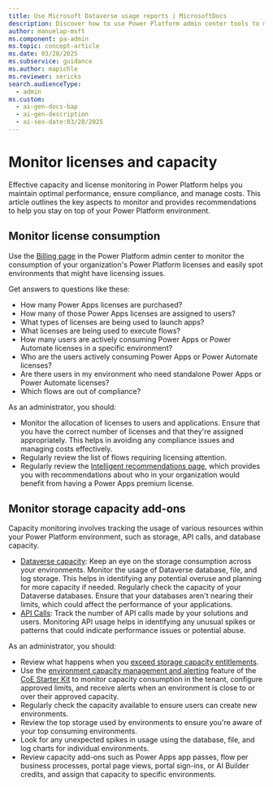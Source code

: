 ```yaml
---
title: Use Microsoft Dataverse usage reports | MicrosoftDocs
description: Discover how to use Power Platform admin center tools to monitor licenses, storage capacity, and API usage. Stay compliant and manage resources effectively.
author: manuelap-msft
ms.component: pa-admin
ms.topic: concept-article
ms.date: 03/28/2025
ms.subservice: guidance
ms.author: mapichle
ms.reviewer: sericks
search.audienceType:
  - admin
ms.custom:
  - ai-gen-docs-bap
  - ai-gen-description
  - ai-seo-date:03/28/2025
---
```


# Monitor licenses and capacity

Effective capacity and license monitoring in Power Platform helps you maintain optimal performance, ensure compliance, and manage costs. This article outlines the key aspects to monitor and provides recommendations to help you stay on top of your Power Platform environment.

## Monitor license consumption

Use the [Billing page](/power-platform/admin/view-license-consumption-issues) in the Power Platform admin center to monitor the consumption of your organization's Power Platform licenses and easily spot environments that might have licensing issues. 

Get answers to questions like these:

- How many Power Apps licenses are purchased?
- How many of those Power Apps licenses are assigned to users?
- What types of licenses are being used to launch apps?
- What licenses are being used to execute flows?
- How many users are actively consuming Power Apps or Power Automate licenses in a specific environment?
- Who are the users actively consuming Power Apps or Power Automate licenses?
- Are there users in my environment who need standalone Power Apps or Power Automate licenses?
- Which flows are out of compliance?

As an administrator, you should:

- Monitor the allocation of licenses to users and applications. Ensure that you have the correct number of licenses and that they're assigned appropriately. This helps in avoiding any compliance issues and managing costs effectively.
- Regularly review the list of flows requiring licensing attention.
- Regularly review the [Intelligent recommendations page](/power-platform/admin/get-recommendations-licensing), which provides you with recommendations about who in your organization would benefit from having a Power Apps premium license.

## Monitor storage capacity add-ons

Capacity monitoring involves tracking the usage of various resources within your Power Platform environment, such as storage, API calls, and database capacity.

- [Dataverse capacity](/power-platform/admin/capacity-storage): Keep an eye on the storage consumption across your environments. Monitor the usage of Dataverse database, file, and log storage. This helps in identifying any potential overuse and planning for more capacity if needed. Regularly check the capacity of your Dataverse databases. Ensure that your databases aren't nearing their limits, which could affect the performance of your applications.
- [API Calls](/power-platform/admin/analytics-common-data-service#api-call-statistics): Track the number of API calls made by your solutions and users. Monitoring API usage helps in identifying any unusual spikes or patterns that could indicate performance issues or potential abuse.

As an administrator, you should:

- Review what happens when you [exceed storage capacity entitlements](/power-platform/admin/capacity-storage#changes-for-exceeding-storage-capacity-entitlements).
- Use the [environment capacity management and alerting](/power-platform/guidance/coe/capacity-alerting) feature of the [CoE Starter Kit](/power-platform/guidance/coe/starter-kit) to monitor capacity consumption in the tenant, configure approved limits, and receive alerts when an environment is close to or over their approved capacity.
- Regularly check the capacity available to ensure users can create new environments.
- Review the top storage used by environments to ensure you're aware of your top consuming environments.
- Look for any unexpected spikes in usage using the database, file, and log charts for individual environments.
- Review capacity add-ons such as Power Apps app passes, flow per business processes, portal page views, portal sign-ins, or AI Builder credits, and assign that capacity to specific environments.
